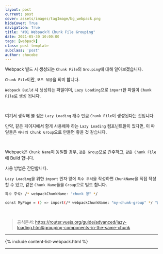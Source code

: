 ```yaml
---
layout: post
current: post
cover: assets/images/tagImage/bg_webpack.png
hideCover: True
navigation: True
title: "#01 Webpack의 Chunk File Grouping"
date: 2021-05-30 10:00:00
tags: [webpack]
class: post-template
subclass: 'post'
author: chocobe
---
```


Webpack 빌드 시 생성되는 ``Chunk File``의 ``Grouping``에 대해 알아보겠습니다.

``Chunk File``이란, ``코드 묶음``을 의미 합니다.

``Webpack Build`` 시 생성되는 파일이며, ``Lazy Loading``으로 ``import``한 파일이 ``Chunk File``로 생성 됩니다.

<br/>

여기서 생각해 볼 점은 ``Lazy Loading`` 개수 만큼 ``Chunk File``이 생성된다는 것입니다.

만약, 같은 페이지에서 함게 사용해야 하는 ``Lazy Loading`` 컴포넌트들이 있다면, 이 파일들은 ``하나의 Chunk Group``으로 만들면 좋을 것 같습니다.

<br/>

Webpack은 ``Chunk Name``이 동일할 경우, ``같은 Group``으로 간주하고, ``같은 Chunk File``에 Build 합니다.

사용 방법은 간단합니다.

``Lazy Loading``을 위한 ``import`` 인자 앞에 ``특수 주석``을 작성하면 ``ChunkName``을 직접 작성할 수 있고, 같은 ``Chunk Name``들을 ``Group``으로 빌드 합니다.

```bash
특수 주석: /* webpackChunkName: "chunk 명" */
```

```bash
const MyPage = () => import(/* webpackChunkName: "my-chunk-group" */ "@/views/MyPage.vue");
```

<br/>

> 공식문서: <a href="https://router.vuejs.org/guide/advanced/lazy-loading.html#grouping-components-in-the-same-chunk" target="_blank">https://router.vuejs.org/guide/advanced/lazy-loading.html#grouping-components-in-the-same-chunk</a>

<hr/>

{% include content-list-webpack.html %}

<hr/>